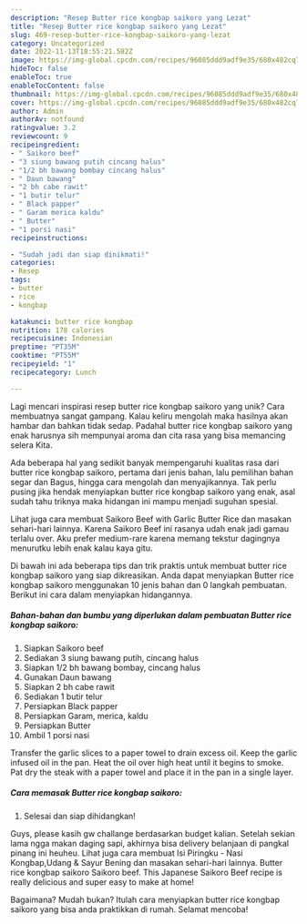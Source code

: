 ```yaml
---
description: "Resep Butter rice kongbap saikoro yang Lezat"
title: "Resep Butter rice kongbap saikoro yang Lezat"
slug: 469-resep-butter-rice-kongbap-saikoro-yang-lezat
category: Uncategorized
date: 2022-11-13T18:55:21.582Z
image: https://img-global.cpcdn.com/recipes/96085ddd9adf9e35/680x482cq70/butter-rice-kongbap-saikoro-foto-resep-utama.jpg
hideToc: false
enableToc: true
enableTocContent: false
thumbnail: https://img-global.cpcdn.com/recipes/96085ddd9adf9e35/680x482cq70/butter-rice-kongbap-saikoro-foto-resep-utama.jpg
cover: https://img-global.cpcdn.com/recipes/96085ddd9adf9e35/680x482cq70/butter-rice-kongbap-saikoro-foto-resep-utama.jpg
author: Admin
authorAv: notfound
ratingvalue: 3.2
reviewcount: 9
recipeingredient:
- " Saikoro beef"
- "3 siung bawang putih cincang halus"
- "1/2 bh bawang bombay cincang halus"
- " Daun bawang"
- "2 bh cabe rawit"
- "1 butir telur"
- " Black papper"
- " Garam merica kaldu"
- " Butter"
- "1 porsi nasi"
recipeinstructions:

- "Sudah jadi dan siap dinikmati!"
categories:
- Resep
tags:
- butter
- rice
- kongbap

katakunci: butter rice kongbap 
nutrition: 178 calories
recipecuisine: Indonesian
preptime: "PT35M"
cooktime: "PT55M"
recipeyield: "1"
recipecategory: Lunch

---
```





Lagi mencari inspirasi resep butter rice kongbap saikoro yang unik? Cara membuatnya sangat gampang. Kalau keliru mengolah maka hasilnya akan hambar dan bahkan tidak sedap. Padahal butter rice kongbap saikoro yang enak harusnya sih mempunyai aroma dan cita rasa yang bisa memancing selera Kita.





Ada beberapa hal yang sedikit banyak mempengaruhi kualitas rasa dari butter rice kongbap saikoro, pertama dari jenis bahan, lalu pemilihan bahan segar dan Bagus, hingga cara mengolah dan menyajikannya. Tak perlu pusing jika hendak menyiapkan butter rice kongbap saikoro yang enak,      asal sudah tahu triknya maka hidangan ini mampu menjadi suguhan spesial.














Lihat juga cara membuat Saikoro Beef with Garlic Butter Rice dan masakan sehari-hari lainnya. Karena Saikoro Beef ini rasanya udah enak jadi gamau terlalu over. Aku prefer medium-rare karena memang tekstur dagingnya menurutku lebih enak kalau kaya gitu.






Di bawah ini ada beberapa tips dan trik praktis untuk membuat butter rice kongbap saikoro yang siap dikreasikan. Anda dapat menyiapkan Butter rice kongbap saikoro menggunakan 10 jenis bahan dan 0 langkah pembuatan. Berikut ini cara dalam menyiapkan hidangannya.

<!--inarticleads1-->

##### Bahan-bahan dan bumbu yang diperlukan dalam pembuatan Butter rice kongbap saikoro:

1. Siapkan  Saikoro beef
1. Sediakan 3 siung bawang putih, cincang halus
1. Siapkan 1/2 bh bawang bombay, cincang halus
1. Gunakan  Daun bawang
1. Siapkan 2 bh cabe rawit
1. Sediakan 1 butir telur
1. Persiapkan  Black papper
1. Persiapkan  Garam, merica, kaldu
1. Persiapkan  Butter
1. Ambil 1 porsi nasi


Transfer the garlic slices to a paper towel to drain excess oil. Keep the garlic infused oil in the pan. Heat the oil over high heat until it begins to smoke. Pat dry the steak with a paper towel and place it in the pan in a single layer. 

<!--inarticleads2-->

##### Cara memasak Butter rice kongbap saikoro:


1. Selesai dan siap dihidangkan!

Guys, please kasih gw challange berdasarkan budget kalian. Setelah sekian lama ngga makan daging sapi, akhirnya bisa delivery belanjaan di pangkal pinang ini heuheu. Lihat juga cara membuat Isi Piringku - Nasi Kongbap,Udang &amp; Sayur Bening dan masakan sehari-hari lainnya. Butter rice kongbap saikoro Saikoro beef. This Japanese Saikoro Beef recipe is really delicious and super easy to make at home! 

Bagaimana? Mudah bukan? Itulah cara menyiapkan butter rice kongbap saikoro yang bisa anda praktikkan di rumah. Selamat mencoba!
